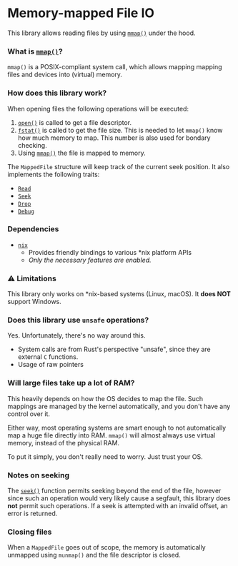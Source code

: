 # Memory-mapped File IO

This library allows reading files by using [`mmap()`](https://en.wikipedia.org/wiki/Mmap) under the hood.

### What is [`mmap()`](https://en.wikipedia.org/wiki/Mmap)?
`mmap()` is a POSIX-compliant system call, which allows mapping mapping files and devices into (virtual) memory.

### How does this library work?
When opening files the following operations will be executed:
1. [`open()`](https://man7.org/linux/man-pages/man2/open.2.html) is called to get a file descriptor.
2. [`fstat()`](https://linux.die.net/man/2/fstat) is called to get the file size. This is needed to let `mmap()` know how much memory to map. This number is also used for bondary checking.
2. Using [`mmap()`](https://en.wikipedia.org/wiki/Mmap) the file is mapped to memory.

The `MappedFile` structure will keep track of the current seek position.
It also implements the following traits:
- [`Read`](https://doc.rust-lang.org/std/io/trait.Read.html)
- [`Seek`](https://doc.rust-lang.org/std/io/trait.Seek.html)
- [`Drop`](https://doc.rust-lang.org/std/ops/trait.Drop.html)
- [`Debug`](https://doc.rust-lang.org/std/fmt/trait.Debug.html)

### Dependencies
- [`nix`](https://crates.io/crates/nix)
    - Provides friendly bindings to various *nix platform APIs
    - *Only the necessary features are enabled.*

### ⚠️ Limitations
This library only works on *nix-based systems (Linux, macOS). It __does NOT__ support Windows.

### Does this library use `unsafe` operations?
Yes. Unfortunately, there's no way around this.
- System calls are from Rust's perspective "unsafe", since they are external  `C` functions.
- Usage of raw pointers

### Will large files take up a lot of RAM?
This heavily depends on how the OS decides to map the file. Such mappings are managed by the kernel automatically, and you don't have any control over it.

Either way, most operating systems are smart enough to not automatically map a huge file directly into RAM. `mmap()` will almost always use virtual memory, instead of the physical RAM.

To put it simply, you don't really need to worry. Just trust your OS.

### Notes on seeking
The [`seek()`](https://doc.rust-lang.org/std/io/trait.Seek.html#tymethod.seek) function permits seeking beyond the end of the file, however since such an operation would very likely cause a segfault, this library does __not__ permit such operations. If a seek is attempted with an invalid offset, an error is returned.

### Closing files
When a `MappedFile` goes out of scope, the memory is automatically unmapped using `munmap()` and the file descriptor is closed.